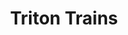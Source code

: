 ---
layout: product
product_id: 7028174749758
id: 7028174749758
title: Triton Trains
body_html: >-
  <p><meta charset="utf-8"><span>Taken in New Jersey during the spring of
  2022.</span></p>

  <p><meta charset="utf-8">While waiting to be driven to the helipad for our helicopter trip, the sun peeking through the overcast skies lit up the perfectly aligned cargo trucks in the trainyard. Oddly enough, it's one of my favourite photos from the trip.</p>
vendor: Connell McCarthy
product_type: Posters, Prints, & Visual Artwork
created_at: 2022-07-22T11:57:47-04:00
handle: triton-trains
updated_at: 2024-09-17T04:04:59-04:00
published_at: 2022-07-22T12:01:02-04:00
template_suffix: ""
published_scope: global
tags: automobiles, batch-06, city, urban
status: active
admin_graphql_api_id: gid://shopify/Product/7028174749758
variants:
  - product_id: 7028174749758
    id: 39813197004862
    title: 8x10" / Full Colour
    price: "35.00"
    position: 1
    inventory_policy: continue
    compare_at_price: null
    option1: 8x10"
    option2: Full Colour
    option3: null
    created_at: 2022-07-22T11:57:47-04:00
    updated_at: 2023-10-27T20:29:40-04:00
    taxable: true
    barcode: null
    fulfillment_service: manual
    grams: 208
    inventory_management: shopify
    requires_shipping: true
    sku: CM-PP-B6-13-XXS-FC
    weight: 0.208
    weight_unit: kg
    inventory_item_id: 41909001388094
    inventory_quantity: 100
    old_inventory_quantity: 100
    admin_graphql_api_id: gid://shopify/ProductVariant/39813197004862
    image_id: 29499968389182
  - product_id: 7028174749758
    id: 39813197037630
    title: 8x10" / Black & White
    price: "35.00"
    position: 2
    inventory_policy: continue
    compare_at_price: null
    option1: 8x10"
    option2: Black & White
    option3: null
    created_at: 2022-07-22T11:57:47-04:00
    updated_at: 2023-10-27T20:29:40-04:00
    taxable: true
    barcode: null
    fulfillment_service: manual
    grams: 208
    inventory_management: shopify
    requires_shipping: true
    sku: CM-PP-B6-13-XXS-FC
    weight: 0.208
    weight_unit: kg
    inventory_item_id: 41909001420862
    inventory_quantity: 100
    old_inventory_quantity: 100
    admin_graphql_api_id: gid://shopify/ProductVariant/39813197037630
    image_id: 29499968421950
  - product_id: 7028174749758
    id: 39813197070398
    title: 8.5x11" / Full Colour
    price: "35.00"
    position: 3
    inventory_policy: continue
    compare_at_price: null
    option1: 8.5x11"
    option2: Full Colour
    option3: null
    created_at: 2022-07-22T11:57:47-04:00
    updated_at: 2023-10-27T20:29:40-04:00
    taxable: true
    barcode: null
    fulfillment_service: manual
    grams: 208
    inventory_management: shopify
    requires_shipping: true
    sku: CM-PP-B6-13-XS-FC
    weight: 0.208
    weight_unit: kg
    inventory_item_id: 41909001453630
    inventory_quantity: 100
    old_inventory_quantity: 100
    admin_graphql_api_id: gid://shopify/ProductVariant/39813197070398
    image_id: 29499968389182
  - product_id: 7028174749758
    id: 39813197103166
    title: 8.5x11" / Black & White
    price: "35.00"
    position: 4
    inventory_policy: continue
    compare_at_price: null
    option1: 8.5x11"
    option2: Black & White
    option3: null
    created_at: 2022-07-22T11:57:47-04:00
    updated_at: 2023-10-27T20:29:40-04:00
    taxable: true
    barcode: null
    fulfillment_service: manual
    grams: 208
    inventory_management: shopify
    requires_shipping: true
    sku: CM-PP-B6-13-XS-BW
    weight: 0.208
    weight_unit: kg
    inventory_item_id: 41909001486398
    inventory_quantity: 100
    old_inventory_quantity: 100
    admin_graphql_api_id: gid://shopify/ProductVariant/39813197103166
    image_id: 29499968421950
  - product_id: 7028174749758
    id: 39813197135934
    title: 13x19" / Full Colour
    price: "40.00"
    position: 5
    inventory_policy: continue
    compare_at_price: null
    option1: 13x19"
    option2: Full Colour
    option3: null
    created_at: 2022-07-22T11:57:47-04:00
    updated_at: 2023-10-27T20:29:40-04:00
    taxable: true
    barcode: null
    fulfillment_service: manual
    grams: 208
    inventory_management: shopify
    requires_shipping: true
    sku: CM-PP-B6-13-S-FC
    weight: 0.208
    weight_unit: kg
    inventory_item_id: 41909001519166
    inventory_quantity: 100
    old_inventory_quantity: 100
    admin_graphql_api_id: gid://shopify/ProductVariant/39813197135934
    image_id: 29499968389182
  - product_id: 7028174749758
    id: 39813197168702
    title: 13x19" / Black & White
    price: "40.00"
    position: 6
    inventory_policy: continue
    compare_at_price: null
    option1: 13x19"
    option2: Black & White
    option3: null
    created_at: 2022-07-22T11:57:47-04:00
    updated_at: 2023-10-27T20:29:40-04:00
    taxable: true
    barcode: null
    fulfillment_service: manual
    grams: 208
    inventory_management: shopify
    requires_shipping: true
    sku: CM-PP-B6-13-S-BW
    weight: 0.208
    weight_unit: kg
    inventory_item_id: 41909001551934
    inventory_quantity: 100
    old_inventory_quantity: 100
    admin_graphql_api_id: gid://shopify/ProductVariant/39813197168702
    image_id: 29499968421950
  - product_id: 7028174749758
    id: 39813197201470
    title: 16x20" / Full Colour
    price: "50.00"
    position: 7
    inventory_policy: continue
    compare_at_price: null
    option1: 16x20"
    option2: Full Colour
    option3: null
    created_at: 2022-07-22T11:57:47-04:00
    updated_at: 2023-10-27T20:29:40-04:00
    taxable: true
    barcode: null
    fulfillment_service: manual
    grams: 208
    inventory_management: shopify
    requires_shipping: true
    sku: CM-PP-B6-13-M-FC
    weight: 0.208
    weight_unit: kg
    inventory_item_id: 41909001584702
    inventory_quantity: 100
    old_inventory_quantity: 100
    admin_graphql_api_id: gid://shopify/ProductVariant/39813197201470
    image_id: 29499968389182
  - product_id: 7028174749758
    id: 39813197234238
    title: 16x20" / Black & White
    price: "50.00"
    position: 8
    inventory_policy: continue
    compare_at_price: null
    option1: 16x20"
    option2: Black & White
    option3: null
    created_at: 2022-07-22T11:57:47-04:00
    updated_at: 2023-10-27T20:29:40-04:00
    taxable: true
    barcode: null
    fulfillment_service: manual
    grams: 208
    inventory_management: shopify
    requires_shipping: true
    sku: CM-PP-B6-13-M-BW
    weight: 0.208
    weight_unit: kg
    inventory_item_id: 41909001617470
    inventory_quantity: 100
    old_inventory_quantity: 100
    admin_graphql_api_id: gid://shopify/ProductVariant/39813197234238
    image_id: 29499968421950
  - product_id: 7028174749758
    id: 39813197267006
    title: 20x24" / Full Colour
    price: "60.00"
    position: 9
    inventory_policy: continue
    compare_at_price: null
    option1: 20x24"
    option2: Full Colour
    option3: null
    created_at: 2022-07-22T11:57:47-04:00
    updated_at: 2023-10-27T20:29:40-04:00
    taxable: true
    barcode: null
    fulfillment_service: manual
    grams: 208
    inventory_management: shopify
    requires_shipping: true
    sku: CM-PP-B6-13-L-FC
    weight: 0.208
    weight_unit: kg
    inventory_item_id: 41909001650238
    inventory_quantity: 100
    old_inventory_quantity: 100
    admin_graphql_api_id: gid://shopify/ProductVariant/39813197267006
    image_id: 29499968389182
  - product_id: 7028174749758
    id: 39813197299774
    title: 20x24" / Black & White
    price: "60.00"
    position: 10
    inventory_policy: continue
    compare_at_price: null
    option1: 20x24"
    option2: Black & White
    option3: null
    created_at: 2022-07-22T11:57:47-04:00
    updated_at: 2023-10-27T20:29:40-04:00
    taxable: true
    barcode: null
    fulfillment_service: manual
    grams: 208
    inventory_management: shopify
    requires_shipping: true
    sku: CM-PP-B6-13-L-BW
    weight: 0.208
    weight_unit: kg
    inventory_item_id: 41909001683006
    inventory_quantity: 100
    old_inventory_quantity: 100
    admin_graphql_api_id: gid://shopify/ProductVariant/39813197299774
    image_id: 29499968421950
  - product_id: 7028174749758
    id: 39813197332542
    title: 20x30" / Full Colour
    price: "70.00"
    position: 11
    inventory_policy: continue
    compare_at_price: null
    option1: 20x30"
    option2: Full Colour
    option3: null
    created_at: 2022-07-22T11:57:47-04:00
    updated_at: 2023-10-27T20:29:40-04:00
    taxable: true
    barcode: null
    fulfillment_service: manual
    grams: 208
    inventory_management: shopify
    requires_shipping: true
    sku: CM-PP-B6-13-XL-FC
    weight: 0.208
    weight_unit: kg
    inventory_item_id: 41909001715774
    inventory_quantity: 100
    old_inventory_quantity: 100
    admin_graphql_api_id: gid://shopify/ProductVariant/39813197332542
    image_id: 29499968389182
  - product_id: 7028174749758
    id: 39813197365310
    title: 20x30" / Black & White
    price: "70.00"
    position: 12
    inventory_policy: continue
    compare_at_price: null
    option1: 20x30"
    option2: Black & White
    option3: null
    created_at: 2022-07-22T11:57:47-04:00
    updated_at: 2023-10-27T20:29:40-04:00
    taxable: true
    barcode: null
    fulfillment_service: manual
    grams: 208
    inventory_management: shopify
    requires_shipping: true
    sku: CM-PP-B6-13-XL-BW
    weight: 0.208
    weight_unit: kg
    inventory_item_id: 41909001748542
    inventory_quantity: 100
    old_inventory_quantity: 100
    admin_graphql_api_id: gid://shopify/ProductVariant/39813197365310
    image_id: 29499968421950
  - product_id: 7028174749758
    id: 39813197398078
    title: 24x36" / Full Colour
    price: "90.00"
    position: 13
    inventory_policy: continue
    compare_at_price: null
    option1: 24x36"
    option2: Full Colour
    option3: null
    created_at: 2022-07-22T11:57:47-04:00
    updated_at: 2023-10-27T20:29:40-04:00
    taxable: true
    barcode: null
    fulfillment_service: manual
    grams: 208
    inventory_management: shopify
    requires_shipping: true
    sku: CM-PP-B6-13-XXL-FC
    weight: 0.208
    weight_unit: kg
    inventory_item_id: 41909001781310
    inventory_quantity: 100
    old_inventory_quantity: 100
    admin_graphql_api_id: gid://shopify/ProductVariant/39813197398078
    image_id: 29499968389182
  - product_id: 7028174749758
    id: 39813197430846
    title: 24x36" / Black & White
    price: "90.00"
    position: 14
    inventory_policy: continue
    compare_at_price: null
    option1: 24x36"
    option2: Black & White
    option3: null
    created_at: 2022-07-22T11:57:47-04:00
    updated_at: 2023-10-27T20:29:40-04:00
    taxable: true
    barcode: null
    fulfillment_service: manual
    grams: 208
    inventory_management: shopify
    requires_shipping: true
    sku: CM-PP-B6-13-XXL-BW
    weight: 0.208
    weight_unit: kg
    inventory_item_id: 41909001814078
    inventory_quantity: 100
    old_inventory_quantity: 100
    admin_graphql_api_id: gid://shopify/ProductVariant/39813197430846
    image_id: 29499968421950
  - product_id: 7028174749758
    id: 39813197463614
    title: 30x40" / Full Colour
    price: "100.00"
    position: 15
    inventory_policy: continue
    compare_at_price: null
    option1: 30x40"
    option2: Full Colour
    option3: null
    created_at: 2022-07-22T11:57:47-04:00
    updated_at: 2023-10-27T20:29:40-04:00
    taxable: true
    barcode: null
    fulfillment_service: manual
    grams: 208
    inventory_management: shopify
    requires_shipping: true
    sku: CM-PP-B6-13-XXXL-FC
    weight: 0.208
    weight_unit: kg
    inventory_item_id: 41909001846846
    inventory_quantity: 100
    old_inventory_quantity: 100
    admin_graphql_api_id: gid://shopify/ProductVariant/39813197463614
    image_id: 29499968389182
  - product_id: 7028174749758
    id: 39813197496382
    title: 30x40" / Black & White
    price: "100.00"
    position: 16
    inventory_policy: continue
    compare_at_price: null
    option1: 30x40"
    option2: Black & White
    option3: null
    created_at: 2022-07-22T11:57:47-04:00
    updated_at: 2023-10-27T20:29:40-04:00
    taxable: true
    barcode: null
    fulfillment_service: manual
    grams: 208
    inventory_management: shopify
    requires_shipping: true
    sku: CM-PP-B6-13-XXXL-BW
    weight: 0.208
    weight_unit: kg
    inventory_item_id: 41909001879614
    inventory_quantity: 100
    old_inventory_quantity: 100
    admin_graphql_api_id: gid://shopify/ProductVariant/39813197496382
    image_id: 29499968421950
options:
  - product_id: 7028174749758
    id: 9035325636670
    name: Size
    position: 1
    values:
      - 8x10"
      - 8.5x11"
      - 13x19"
      - 16x20"
      - 20x24"
      - 20x30"
      - 24x36"
      - 30x40"
  - product_id: 7028174749758
    id: 9035325669438
    name: Color
    position: 2
    values:
      - Full Colour
      - Black & White
images:
  - id: 29499968389182
    alt: null
    position: 1
    product_id: 7028174749758
    created_at: 2022-07-22T11:57:55-04:00
    updated_at: 2022-07-22T11:58:00-04:00
    admin_graphql_api_id: gid://shopify/ProductImage/29499968389182
    width: 1000
    height: 1500
    src: https://cdn.shopify.com/s/files/1/1624/2355/products/triton-trains-colour.jpg?v=1658505480
    variant_ids:
      - 39813197004862
      - 39813197070398
      - 39813197135934
      - 39813197201470
      - 39813197267006
      - 39813197332542
      - 39813197398078
      - 39813197463614
  - id: 29499968421950
    alt: null
    position: 2
    product_id: 7028174749758
    created_at: 2022-07-22T11:57:55-04:00
    updated_at: 2022-07-22T11:58:00-04:00
    admin_graphql_api_id: gid://shopify/ProductImage/29499968421950
    width: 1000
    height: 1500
    src: https://cdn.shopify.com/s/files/1/1624/2355/products/triton-trains-bw.jpg?v=1658505480
    variant_ids:
      - 39813197037630
      - 39813197103166
      - 39813197168702
      - 39813197234238
      - 39813197299774
      - 39813197365310
      - 39813197430846
      - 39813197496382
  - id: 29499968454718
    alt: null
    position: 3
    product_id: 7028174749758
    created_at: 2022-07-22T11:57:55-04:00
    updated_at: 2022-07-22T11:58:00-04:00
    admin_graphql_api_id: gid://shopify/ProductImage/29499968454718
    width: 2000
    height: 1800
    src: https://cdn.shopify.com/s/files/1/1624/2355/products/PAR_02_0001_88d14223-9d98-4e99-8a7a-7874e833d793.png?v=1658505480
    variant_ids: []
  - id: 29846624665662
    alt: null
    position: 4
    product_id: 7028174749758
    created_at: 2022-11-23T20:05:37-05:00
    updated_at: 2022-11-23T20:05:38-05:00
    admin_graphql_api_id: gid://shopify/ProductImage/29846624665662
    width: 1553
    height: 2330
    src: https://cdn.shopify.com/s/files/1/1624/2355/products/TritonTrains_Colour.jpg?v=1669251938
    variant_ids: []
image:
  id: 29499968389182
  alt: null
  position: 1
  product_id: 7028174749758
  created_at: 2022-07-22T11:57:55-04:00
  updated_at: 2022-07-22T11:58:00-04:00
  admin_graphql_api_id: gid://shopify/ProductImage/29499968389182
  width: 1000
  height: 1500
  src: https://cdn.shopify.com/s/files/1/1624/2355/products/triton-trains-colour.jpg?v=1658505480
  variant_ids:
    - 39813197004862
    - 39813197070398
    - 39813197135934
    - 39813197201470
    - 39813197267006
    - 39813197332542
    - 39813197398078
    - 39813197463614

---